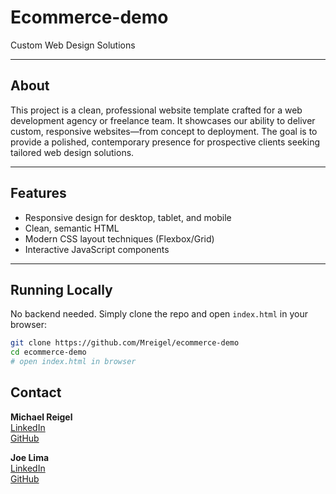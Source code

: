 # Ecommerce-demo  
Custom Web Design Solutions

---

## About  
This project is a clean, professional website template crafted for a web development agency or freelance team. It showcases our ability to deliver custom, responsive websites—from concept to deployment. The goal is to provide a polished, contemporary presence for prospective clients seeking tailored web design solutions.

---

## Features  
- Responsive design for desktop, tablet, and mobile  
- Clean, semantic HTML  
- Modern CSS layout techniques (Flexbox/Grid)  
- Interactive JavaScript components  

---

## Running Locally  
No backend needed. Simply clone the repo and open `index.html` in your browser:

```bash
git clone https://github.com/Mreigel/ecommerce-demo
cd ecommerce-demo
# open index.html in browser
```

## Contact  
**Michael Reigel**  
[LinkedIn](https://www.linkedin.com/in/mreigel/)  
[GitHub](https://github.com/Mreigel)

**Joe Lima**  
[LinkedIn](https://www.linkedin.com/in/joe-lima/)  
[GitHub](https://github.com/jlima9001)
